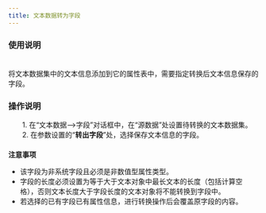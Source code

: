 ```yaml
---
title: 文本数据转为字段
---
```

  
### 使用说明  
　　  
  将文本数据集中的文本信息添加到它的属性表中，需要指定转换后文本信息保存的字段。
   
### 操作说明  
  
　　1. 在“文本数据—>字段”对话框中，在“源数据”处设置待转换的文本数据集。    
　　2. 在参数设置的“**转出字段**”处，选择保存文本信息的字段。  
　　  
**注意事项**   
  
- 该字段为非系统字段且必须是非数值型属性类型。  
- 字段的长度必须设置为等于大于文本对象中最长文本的长度（包括计算空格），否则文本长度大于字段长度的文本对象将不能转换到字段中。  
- 若选择的已有字段已有属性信息，进行转换操作后会覆盖原字段的内容。
　   
   

  




